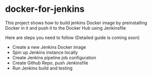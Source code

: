 # docker-for-jenkins
This project shows how to build jenkins Docker image by preinstalling Docker in it and push it to the Docker Hub using Jenkinsfile

Here are steps you need to follow (Detailed guide is coming soon)
* Create a new Jenkins Docker image
* Spin up Jenkins instance locally
* Create Jenkins pipeline job configuration
* Create Github Repo, push Jenkinsfile
* Run Jenkins build and testing
